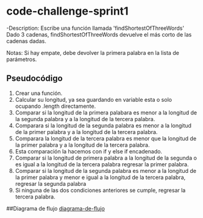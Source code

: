 # code-challenge-sprint1

-Description: Escribe una función llamada 'findShortestOfThreeWords'
Dado 3 cadenas, findShortestOfThreeWords devuelve el más corto de las cadenas dadas.

Notas: Si hay empate, debe devolver la primera palabra en la lista de parámetros.

## Pseudocódigo

1. Crear una función.
2. Calcular su longitud, ya sea guardando en variable esta o solo ocupando .length directamente.
3. Comparar si la longitud de la primera palabara es menor a la longitud de la segunda palabra y a la longitud de la tercera palabra.
4. Comparara si la longitud de la segunda palabra es menor a la longitud de la primer palabra y a la longitud de la tercera palabra.
5. Comparara la longitud de la tercera palabra es menor que la  longitud de la primer palabra y a la longitud de la tercera palabra.
6. Esta comparación la hacemos con if y else if encadenado.
7. Comparar si la longitud de primera palabra a la longitud de la segunda o es igual a la longitud de la tercera palabra regresar la primer palabra.
8. Comparar si la longitud de la segunda palabra es menor a la longitud de la primer palabra y menor e igual a la longitud de la tercera palabra, regresar la segunda palabra
9. Si ninguna de las dos condiciones anteriores se cumple, regresar la tercera palabra.


##Diagrama de flujo
[diagrama-de-flujo](https://drive.google.com/open?id=0Bx-CvbwiAePlZlNqdFpnMWg5U2c)
